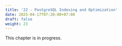 ```yaml
---
title: '22 - PostgreSQL Indexing and Optimization'
date: 2025-04-17T07:20:00+07:00
draft: false
weight: 23
---
```


This chapter is in progress.
